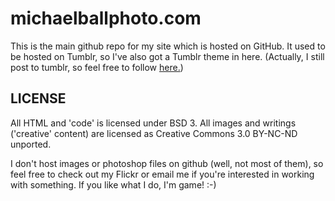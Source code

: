 michaelballphoto.com
====================

This is the main github repo for my site which is hosted on GitHub.
It used to be hosted on Tumblr, so I've also got a Tumblr theme in here.
(Actually, I still post to tumblr, so feel free to follow [here.](http://cycomachead.tumblr.com))

LICENSE
-------

All HTML and 'code' is licensed under BSD 3.
All images and writings ('creative' content) are licensed as 
Creative Commons 3.0 BY-NC-ND unported.

I don't host images or photoshop files on github (well, not most of them),
so feel free to check out my Flickr or email me if you're interested in 
working with something. If you like what I do, I'm game! :-)